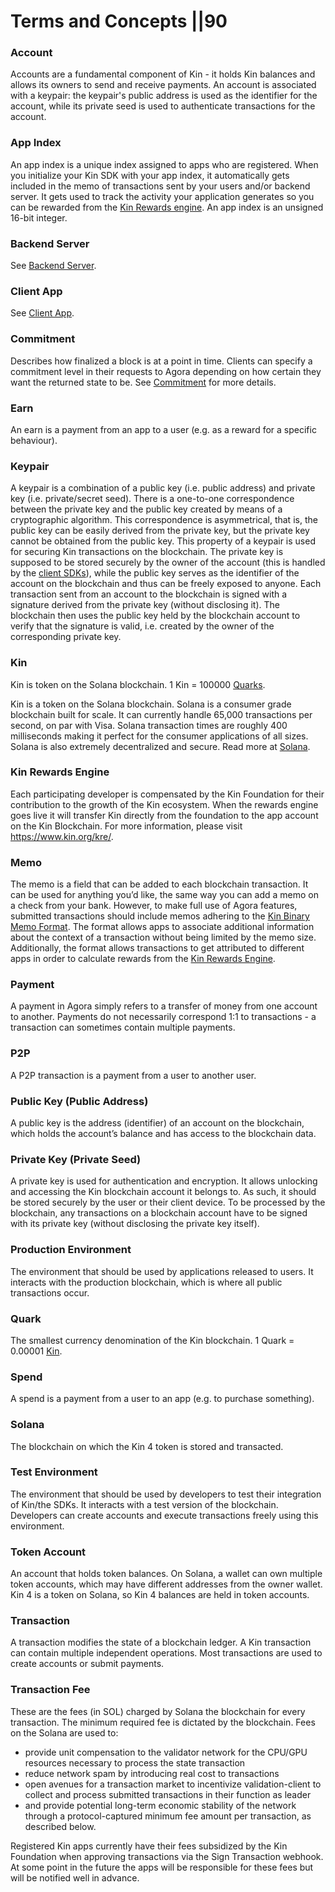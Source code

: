 # Terms and Concepts ||90

### Account

Accounts are a fundamental component of Kin - it holds Kin balances and allows its owners to send and receive payments. An account is associated with a keypair: the keypair's public address is used as the identifier for the account, while its private seed is used to authenticate transactions for the account.

### App Index

An app index is a unique index assigned to apps who are registered. When you initialize your Kin SDK with your app index, it automatically gets included in the memo of transactions sent by your users and/or backend server. It gets used to track the activity your application generates so you can be rewarded from the [Kin Rewards engine](https://www.kin.org/kre/). An app index is an unsigned 16-bit integer.

### Backend Server

See [Backend Server](/docs/architecture-overview/#backend-server).

### Client App

See [Client App](/docs/architecture-overview/#client-app).

### Commitment

Describes how finalized a block is at a point in time. Clients can specify a commitment level in their requests to Agora depending on how certain they want the returned state to be. See [Commitment](/docs/solana/#commitment) for more details.

### Earn

An earn is a payment from an app to a user (e.g. as a reward for a specific behaviour).

### Keypair

A keypair is a combination of a public key (i.e. public address) and private key (i.e. private/secret seed). There is a one-to-one correspondence between the private key and the public key created by means of a cryptographic algorithm. This correspondence is asymmetrical, that is, the public key can be easily derived from the private key, but the private key cannot be obtained from the public key. This property of a keypair is used for securing Kin transactions on the blockchain. The private key is supposed to be stored securely by the owner of the account (this is handled by the [client SDKs](/docs/#client)), while the public key serves as the identifier of the account on the blockchain and thus can be freely exposed to anyone. Each transaction sent from an account to the blockchain is signed with a signature derived from the private key (without disclosing it). The blockchain then uses the public key held by the blockchain account to verify that the signature is valid, i.e. created by the owner of the corresponding private key.

### Kin

Kin is token on the Solana blockchain. 1 Kin = 100000 [Quarks](/docs/terms-and-concepts/#quark).

Kin is a token on the Solana blockchain. Solana is a consumer grade blockchain built for scale. It can currently handle 65,000 transactions per second, on par with Visa. Solana transaction times are roughly 400 milliseconds making it perfect for the consumer applications of all sizes. Solana is also extremely decentralized and secure. Read more at [Solana](http://www.solana.com).

### Kin Rewards Engine

Each participating developer is compensated by the Kin Foundation for their contribution to the growth of the Kin ecosystem. When the rewards engine goes live it will transfer Kin directly from the foundation to the app account on the Kin Blockchain. For more information, please visit https://www.kin.org/kre/.

### Memo

The memo is a field that can be added to each blockchain transaction. It can be used for anything you’d like, the same way you can add a memo on a check from your bank. However, to make full use of Agora features, submitted transactions should include memos adhering to the [Kin Binary Memo Format](/docs/how-it-works/#kin-binary-memo-format). The format allows apps to associate additional information about the context of a transaction without being limited by the memo size. Additionally, the format allows transactions to get attributed to different apps in order to calculate rewards from the [Kin Rewards Engine](https://www.kin.org/kre/).

### Payment

A payment in Agora simply refers to a transfer of money from one account to another. Payments do not necessarily correspond 1:1 to transactions - a transaction can sometimes contain multiple payments.

### P2P

A P2P transaction is a payment from a user to another user.

### Public Key (Public Address)

A public key is the address (identifier) of an account on the blockchain, which holds the account’s balance and has access to the blockchain data.

### Private Key (Private Seed)

A private key is used for authentication and encryption. It allows unlocking and accessing the Kin blockchain account it belongs to. As such, it should be stored securely by the user or their client device. To be processed by the blockchain, any transactions on a blockchain account have to be signed with its private key (without disclosing the private key itself).

### Production Environment

The environment that should be used by applications released to users. It interacts with the production blockchain, which is where all public transactions occur.

### Quark

The smallest currency denomination of the Kin blockchain. 1 Quark = 0.00001 [Kin](/docs/terms-and-concepts/#kin).

### Spend

A spend is a payment from a user to an app (e.g. to purchase something).

### Solana

The blockchain on which the Kin 4 token is stored and transacted.

### Test Environment

The environment that should be used by developers to test their integration of Kin/the SDKs. It interacts with a test version of the blockchain. Developers can create accounts and execute transactions freely using this environment.

### Token Account

An account that holds token balances. On Solana, a wallet can own multiple token accounts, which may have different addresses from the owner wallet. Kin 4 is a token on Solana, so Kin 4 balances are held in token accounts.

### Transaction

A transaction modifies the state of a blockchain ledger. A Kin transaction can contain multiple independent operations. Most transactions are used to create accounts or submit payments.

### Transaction Fee

These are the fees (in SOL) charged by Solana the blockchain for every transaction. The minimum required fee is dictated by the blockchain. Fees on the Solana are used to:

- provide unit compensation to the validator network for the CPU/GPU resources necessary to process the state transaction
- reduce network spam by introducing real cost to transactions
- open avenues for a transaction market to incentivize validation-client to collect and process submitted transactions in their function as leader
- and provide potential long-term economic stability of the network through a protocol-captured minimum fee amount per transaction, as described below.

Registered Kin apps currently have their fees subsidized by the Kin Foundation when approving transactions via the Sign Transaction webhook. At some point in the future the apps will be responsible for these fees but will be notified well in advance.
